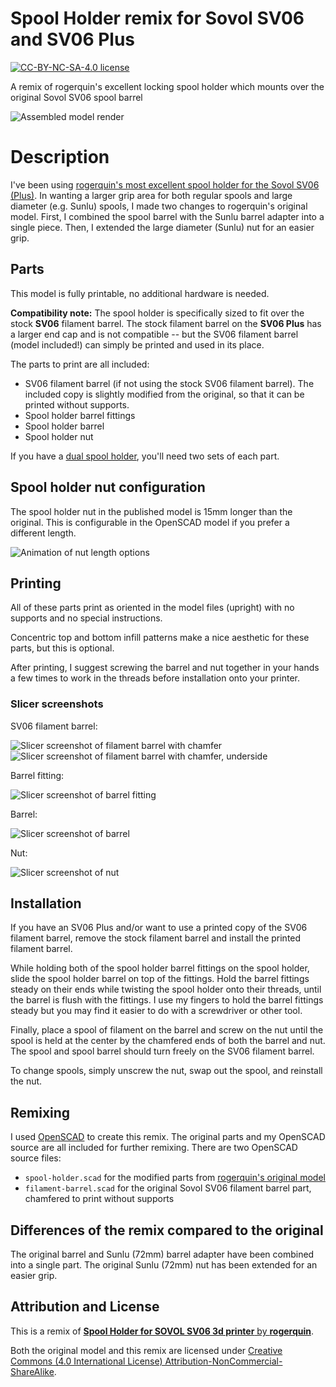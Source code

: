 # Spool Holder remix for Sovol SV06 and SV06 Plus

[![CC-BY-NC-SA-4.0 license][license-badge]][license]

A remix of rogerquin's excellent locking spool holder which mounts over the
original Sovol SV06 spool barrel

![Assembled model render](images/readme/render-all-parts-preview.png)

# Description

I've been using
[rogerquin's most excellent spool holder for the Sovol SV06 (Plus)][original-model-url].
In wanting a larger grip area for both regular spools and large diameter (e.g.
Sunlu) spools, I made two changes to rogerquin's original model. First, I
combined the spool barrel with the Sunlu barrel adapter into a single piece.
Then, I extended the large diameter (Sunlu) nut for an easier grip.

## Parts

This model is fully printable, no additional hardware is needed.

**Compatibility note:** The spool holder is specifically sized to fit over the
stock **SV06** filament barrel. The stock filament barrel on the **SV06 Plus**
has a larger end cap and is not compatible -- but the SV06 filament barrel
(model included!) can simply be printed and used in its place.

The parts to print are all included:

* SV06 filament barrel (if not using the stock SV06 filament barrel). The
  included copy is slightly modified from the original, so that it can be
  printed without supports.
* Spool holder barrel fittings
* Spool holder barrel
* Spool holder nut

If you have a [dual spool holder][sv06-dual-spool-holder], you'll need two
sets of each part.

## Spool holder nut configuration

The spool holder nut in the published model is 15mm longer than the original.
This is configurable in the OpenSCAD model if you prefer a different length.

![Animation of nut length options](images/readme/demo-nut-extension-sizes.gif)

## Printing

All of these parts print as oriented in the model files (upright) with no
supports and no special instructions.

Concentric top and bottom infill patterns make a nice aesthetic for these parts,
but this is optional.

After printing, I suggest screwing the barrel and nut together in your hands a
few times to work in the threads before installation onto your printer.

### Slicer screenshots

SV06 filament barrel:

![Slicer screenshot of filament barrel with chamfer](images/readme/slicer-screenshot-filament-barrel-chamfered.png)
![Slicer screenshot of filament barrel with chamfer, underside](images/readme/slicer-screenshot-filament-barrel-chamfered-2.png)

Barrel fitting:

![Slicer screenshot of barrel fitting](images/readme/slicer-screenshot-barrel-fitting.png)

Barrel:

![Slicer screenshot of barrel](images/readme/slicer-screenshot-barrel.png)

Nut:

![Slicer screenshot of nut](images/readme/slicer-screenshot-nut.png)

## Installation

If you have an SV06 Plus and/or want to use a printed copy of the SV06 filament
barrel, remove the stock filament barrel and install the printed filament
barrel.

While holding both of the spool holder barrel fittings on the spool holder,
slide the spool holder barrel on top of the fittings. Hold the barrel fittings
steady on their ends while twisting the spool holder onto their threads, until
the barrel is flush with the fittings. I use my fingers to hold the barrel
fittings steady but you may find it easier to do with a screwdriver or other
tool.

Finally, place a spool of filament on the barrel and screw on the nut until the
spool is held at the center by the chamfered ends of both the barrel and nut.
The spool and spool barrel should turn freely on the SV06 filament barrel.

To change spools, simply unscrew the nut, swap out the spool, and reinstall the
nut.

## Remixing

I used [OpenSCAD][openscad] to create this remix. The original parts and my
OpenSCAD source are all included for further remixing. There are two OpenSCAD
source files:

* `spool-holder.scad` for the modified parts from
  [rogerquin's original model][original-model-url]
* `filament-barrel.scad` for the original Sovol SV06 filament barrel part,
  chamfered to print without supports

## Differences of the remix compared to the original

The original barrel and Sunlu (72mm) barrel adapter have been combined into a
single part. The original Sunlu (72mm) nut has been extended for an easier grip.

## Attribution and License

This is a remix of
[**Spool Holder for SOVOL SV06 3d printer** by **rogerquin**][original-model-url].

Both the original model and this remix are licensed under
[Creative Commons (4.0 International License) Attribution-NonCommercial-ShareAlike][license].

[license-badge]: /_static/license-badge-cc-by-nc-sa-4.0.svg
[license]: http://creativecommons.org/licenses/by-nc-sa/4.0/
[openscad]: https://openscad.org
[original-model-url]: https://www.printables.com/model/409684-spool-holder-for-sovol-sv06-3d-printer
[sv06-dual-spool-holder]: /sovol-sv06-plus/dual-spool-holder/

